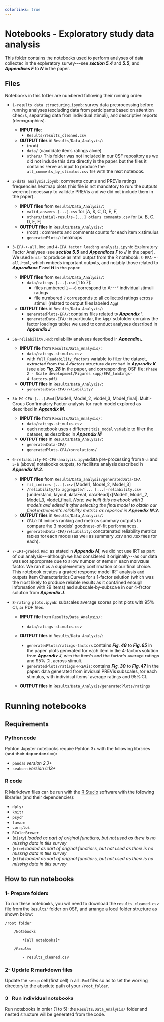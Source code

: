 ```yaml
---
colorlinks: true
---
```


# Notebooks - Exploratory study data analysis

This folder contains the notebooks used to perform analyses of data collected in the exploratory survey---see ***section 5.4*** and ***5.5***, and ***Appendices F*** to ***N*** in the paper.

## Files
Notebooks in this folder are numbered following their running order:

- ```1-results data structuring.ipynb```: survey data preprocessing before running analyses (excluding data from participants based on attention checks, separating data from individual stimuli), and descriptive reports (demographics).
    - **INPUT file**:
        - ```Results/results_cleaned.csv```
    - **OUTPUT files** in ```Results/Data_Analysis/```:
        - (root)
        - ```data/``` (candidate items ratings alone)
        - ```others/``` This folder was not included in our OSF repository as we did not include this data directly in the paper, but the files it contains serve as input to produce the ```all_comments_by_stimulus.csv``` file with the next notebook. 
        <!-- In the survey data, "*other*" corresponds to the "*I don't know / Not applicable*" answer option, which produced missing data in terms of ratings. -->
- ```2-data analysis.ipynb```: comments counts and PREVis ratings frequencies heatmap plots (this file is not mandatory to run: the outputs were not necessary to validate PREVis and we did not include them in the paper).
    - **INPUT files** from ```Results/Data_Analysis/```:
        - ```valid_answers-[...].csv``` for [A, B, C, D, E, F]
        - ```others/intial-results-[...]_others_comments.csv``` for [A, B, C, D, E, F]
    - **OUTPUT files** in ```Results/Data_Analysis/```:
        - (root) : comments and comments counts for each item x stimulus
        - ```generatedPlots/```: heatmaps
- ```3-EFA-+-all.Rmd``` and ```4-EFA factor loading analysis.ipynb```: Exploratory Factor Analyses (see ***section 5.5*** and ***Appendices F*** to ***J*** in the paper). We used ```knitr``` to produce an html output from the R notebook: ```3-EFA-+-all.html```, which embeds important outputs, and notably those related to ***Appendices F*** and ***H*** in the paper.
    - **INPUT files** from ```Results/Data_Analysis/```:
        - ```data/ratings-[...].csv``` [1 to 7]:
            - files numbered ```1---6``` correspond to A---F individual stimuli ratings
            - file numbered ```7``` corresponds to all collected ratings across stimuli (related to output files labeled ```Agg```)
    - **OUTPUT files** in ```Results/Data_Analysis/```:
        - ```generatedPlots-EFA/```: contains files related to ***Appendix I***.
        - ```generatedData-EFA/```: in particular, the ```Agg/``` subfolder contains the factor loadings tables we used to conduct analyses described in ***Appendix J*** 
- ```5a-reliability.Rmd```: reliability analyses described in ***Appendix L***.
    - **INPUT file** from ```Results/Data_Analysis/```:
        - ```data/ratings-stimulus.csv```
        - with ```full_Readability_factors``` variable to filter the dataset, extracted from the 4-factors structure described in ***Appendix K*** (see also ***Fig. 28*** in the paper, and corresponding OSF file: ```Phase 2 - Scale development/Figures supp/EFA_loadings-4_factors.pdf```)
    - **OUTPUT files** in ```Results/Data_Analysis/```:
        - ```generatedData-CFA/reliability/```
- ```5b-MG-CFA-[...].Rmd``` [Model1, Model_2, Model_3, Model_final]: Multi-Group Confirmatory Factor analysis for each model explored as described in ***Appendix M***.
    - **INPUT file** from ```Results/Data_Analysis/```:
        - ```data/ratings-stimulus.csv```
        - each notebook uses a different ```this_model``` variable to filter the dataset, as described in ***Appendix M***
    - **OUTPUT files** in ```Results/Data_Analysis/```:
        - ```generatedData-CFA/```
        - ```generatedPlots-CFA/correlations/```
- ```6-reliability-MG-CFA-analysis.ipynb```data pre-processing from ```5-a``` and ```5-b``` (above) notebooks outputs, to facilitate analysis described in ***Appendix M.2***.
    - **INPUT files** from ```Results/Data_analysis/generatedData-CFA```:
        - ```fit_indices-[...].csv``` [Model1, Model_2, Model_3]
        - ```/reliability/to aggregate/[...][...]-reliability.csv``` [understand, layout, dataFeat, dataRead]x[Model1, Model_2, Model_3, Model_final]. *Note: we built this notebook with 3 models and edited it after selecting the final model to obtain our final instrument's reliability metrics as reported in **Appendix M.3**.*
    - **OUTPUT files** in ```Results/Data_Analysis/```:
        - ```CFA/```: fit indices ranking and metrics summary outputs to compare the 3 models' goodness-of-fit performances.
        - ```generatedData-CFA/reliability```: concatenated reliability metrics tables for each model (as well as summary .csv and .tex files for each).
- ```7-IRT-graded.Rmd```: as stated in ***Appendix M***, we did not use IRT as part of our analysis---although we had considered it originally---as our data was not appropriate due to a low number of items in each individual factor. We ran it as a supplementary confirmation of our final choice. This notebook creates a graded response model IRT analysis and outputs Item Characteristics Curves for a 1-factor solution (which was the most likely to produce reliable results as it contained enough information with 29 items) and subscale-by-subscale in our 4-factor solution from ***Appendix J***.

- ```8-rating plots.ipynb```: subscales average scores point plots with 95% CI, as PDF files.
    - **INPUT file** from ```Results/Data_Analysis/```:
        - ```data/ratings-stimulus.csv```
     - **OUTPUT files** in ```Results/Data_Analysis/```:
        - ```generatedPlots/ratings-factors``` contains ***Fig. 48*** to ***Fig. 65*** in the paper: plots generated for each item in the 4-factors solution from ***Appendix J***, with the item's and the factor's average ratings and 95% CI, across stimuli.
        - ```generatedPlots/ratings-PREVis```: contains ***Fig. 30*** to ***Fig. 47*** in the paper: data generated from invidiual PREVis subscales, for each stimulus, with individual items' average ratings and 95% CI.
    
    - **OUTPUT files** in ```Results/Data_Analysis/generatedPlots/ratings```

# Running notebooks

## Requirements

### Python code

Pyhton Jupyter notebooks require Pyhton 3+ with the following libraries (and their dependencies):

- ```pandas``` *version 2.0+*
- ```seaborn``` *version 0.13+*

### R code

R Markdown files can be run with the [R Studio](https://posit.co/downloads/) software with the following libraries (and their dependencies):

- ```dplyr```
- ```knitr```
- ```psych```
- ```lavaan```
- ```corrplot```
- ```RColorBrewer```
- (```misty```) *loaded as part of original functions, but not used as there is no missing data in this survey*
- (```mice```) *loaded as part of original functions, but not used as there is no missing data in this survey*
- (```mifa```) *loaded as part of original functions, but not used as there is no missing data in this survey*

## How to run notebooks

### 1- Prepare folders

To run these notebooks, you will need to download the ```results_cleaned.csv``` file from the ```Results/``` folder on OSF, and arrange a local folder structure as shown below:

```
/root_folder

    /Notebooks

        *[all notebooks]*

    /Results

        - results_cleaned.csv
```
### 2- Update R markdown files
Update the ```setup``` cell (first cell) in all ```.Rmd``` files so as to set the working directory to the absolute path of your ```/root_folder```.

### 3- Run individual notebooks
Run notebooks in order (1 to 5): the ```Results/Data_Analysis/``` folder and nested structure will be generated from the code.